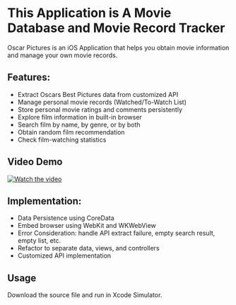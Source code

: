# This Application is A Movie Database and Movie Record Tracker
Oscar Pictures is an iOS Application that helps you obtain movie information and manage your own movie records.

## Features:
* Extract Oscars Best Pictures data from customized API
* Manage personal movie records (Watched/To-Watch List)
* Store personal movie ratings and comments persistently
* Explore film information in built-in browser
* Search film by name, by genre, or by both
* Obtain random film recommendation
* Check film-watching statistics

## Video Demo

[![Watch the video](https://img.youtube.com/vi/nuWe2q6g5Jc/0.jpg)](https://youtu.be/nuWe2q6g5Jc)

## Implementation:
* Data Persistence using CoreData
* Embed browser using WebKit and WKWebView
* Error Consideration: handle API extract failure, empty search result, empty list, etc.
* Refactor to separate data, views, and controllers
* Customized API implementation

## Usage
Download the source file and run in Xcode Simulator.